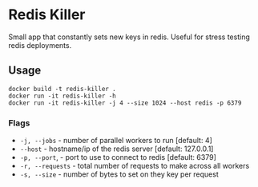# Redis Killer

Small app that constantly sets new keys in redis. Useful for stress testing redis deployments.


## Usage

```
docker build -t redis-killer .
docker run -it redis-killer -h
docker run -it redis-killer -j 4 --size 1024 --host redis -p 6379
```


### Flags

* `-j, --jobs` - number of parallel workers to run [default: 4]
* `--host` - hostname/ip of the redis server [default: 127.0.0.1]
* `-p, --port`, - port to use to connect to redis [default: 6379]
* `-r, --requests` - total number of requests to make across all workers
* `-s, --size` - number of bytes to set on they key per request
